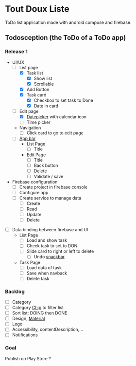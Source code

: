 # Tout Doux Liste

ToDo list application made with android compose and firebase.

## Todosception (the ToDo of a ToDo app)

### Release 1

- UI/UX
  - [ ] List page
    - [x] Task list
      - [x] Show list
      - [x] Scrollable
    - [x] Add Button
    - [x] Task card
      - [x] Checkbox to set task to Done
      - [x] Date in card
  - [ ] Edit page
    - [x] [Datepicker](https://developer.android.com/develop/ui/compose/components/datepickers) with calendar icon
    - [ ] Time picker
  - Navigation
    - [ ] Click card to go to edit page
  - [ ] [App bar](https://developer.android.com/develop/ui/compose/components/app-bars)
    - List Page
      - [ ] Title
    - Edit Page
      - [ ] Title
      - [ ] Back button
      - [ ] Delete
      - [ ] Validate / save
- Firebase configuration
  - [ ] Create project in firebase console
  - [ ] Configure app
  - [ ] Create service to manage data
    - [ ] Create
    - [ ] Read
    - [ ] Update
    - [ ] Delete
- [ ] Data binding between firebase and UI
  - List Page
    - [ ] Load and show task
    - [ ] Check task to set to DON
    - [ ] Slide card to right or left to delete
      - [ ] Undo [snackbar](https://developer.android.com/develop/ui/compose/components/snackbar)
  - Task Page
    - [ ] Load data of task
    - [ ] Save when navback
    - [ ] Delete task

### Backlog
  
- [ ] Category
- [ ] Category [Chip](https://developer.android.com/develop/ui/compose/components/chip) to filter list
- [ ] Sort list: DOING then DONE
- [ ] Design, [Material](https://m3.material.io/)
- [ ] Logo
- [ ] Accessibility, contentDescription,...
- [ ] Notifications

### Goal

Publish on Play Store ?